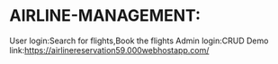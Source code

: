 # AIRLINE-MANAGEMENT:
User login:Search for flights,Book the flights
Admin login:CRUD
Demo link:https://airlinereservation59.000webhostapp.com/
